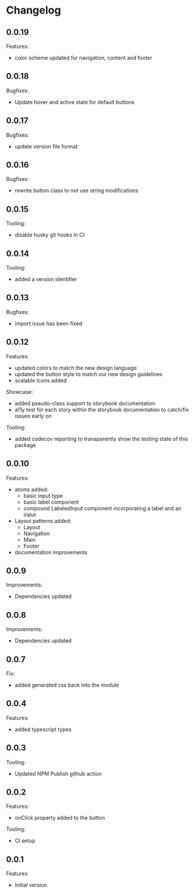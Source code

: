 # Changelog

## 0.0.19

Features:

- color scheme updated for navigation, content and footer

## 0.0.18

Bugfixes:

- Update hover and active state for default buttons

## 0.0.17

Bugfixes:

- update version file format

## 0.0.16

Bugfixes:

- rewrite button class to not use string modifications

## 0.0.15

Tooling:

- disable husky git hooks in CI

## 0.0.14

Tooling:

- added a version identifier

## 0.0.13

Bugfixes:

- import issue has been fixed

## 0.0.12

Features:

- updated colors to match the new design language
- updated the button style to match our new design guidelines
- scalable Icons added

Showcase:

- added pseudo-class support to storybook documentation
- a11y test for each story within the storybook documentation to catch/fix issues early on

Tooling:

- added codecov reporting to transparently show the testing state of this package

## 0.0.10

Features:

- atoms added:
  - basic input type
  - basic label component
  - compound LabeledInput component incorporating a label and an input
- Layout patterns added:
  - Layout
  - Navigation
  - Main
  - Footer
- documentation improvements

## 0.0.9

Improvements:

- Dependencies updated

## 0.0.8

Improvements:

- Dependencies updated

## 0.0.7

Fix:

- added generated css back into the module

## 0.0.4

Features:

- added typescript types

## 0.0.3

Tooling:

- Updated NPM Publish github action

## 0.0.2

Features:

- onClick property added to the button

Tooling:

- CI setup

## 0.0.1

Features:

- Initial version
